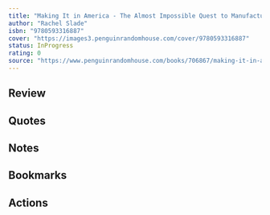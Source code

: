 ```yaml
---
title: "Making It in America - The Almost Impossible Quest to Manufacture in the U.S.A. (And How It Got That Way)"
author: "Rachel Slade"
isbn: "9780593316887"
cover: "https://images3.penguinrandomhouse.com/cover/9780593316887"
status: InProgress
rating: 0
source: "https://www.penguinrandomhouse.com/books/706867/making-it-in-america-by-rachel-slade/"
---
```


## Review

## Quotes

## Notes

## Bookmarks

## Actions
